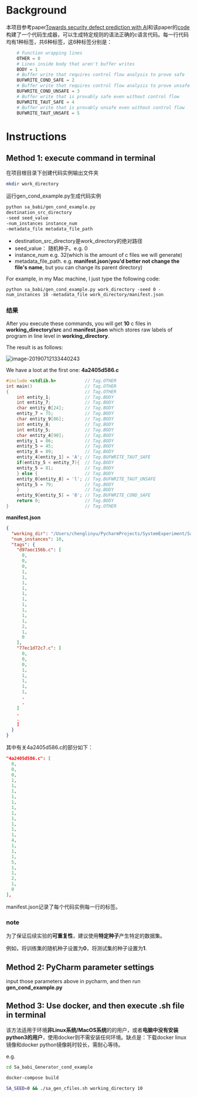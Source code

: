 # Background

本项目参考paper[Towards security defect prediction with AI](https://arxiv.org/pdf/1808.09897.pdfv)和该paper的[code](https://github.com/cmu-sei/sa-bAbI)构建了一个代码生成器，可以生成特定规则的语法正确的c语言代码。每一行代码均有1种标签，共6种标签，这6种标签分别是：

```python
    # Function wrapping lines
    OTHER = 0
    # Lines inside body that aren't buffer writes
    BODY = 1
    # Buffer write that requires control flow analysis to prove safe
    BUFWRITE_COND_SAFE = 2
    # Buffer write that requires control flow analysis to prove unsafe
    BUFWRITE_COND_UNSAFE = 3
    # Buffer write that is provably safe even without control flow
    BUFWRITE_TAUT_SAFE = 4
    # Buffer write that is provably unsafe even without control flow
    BUFWRITE_TAUT_UNSAFE = 5
```



# Instructions
## Method 1: execute command in terminal

在项目根目录下创建代码实例输出文件夹

```bash
mkdir work_directory
```

运行gen_cond_example.py生成代码实例
```bash
python sa_babi/gen_cond_example.py
destination_src_directory
-seed seed_value
-num_instances instance_num
-metadata_file metadata_file_path
```
- destination_src_directory是work_directory的绝对路径
- seed_value： 随机种子。e.g. 0
- instance_num e.g. 32(which is the amount of c files we will generate)
- metadata_file_path. e.g. **manifest.json**(**you'd better not change the file's name**, but you can change its parent directory)

For example, in my Mac machine, I just type the following code:

```shell
python sa_babi/gen_cond_example.py work_directory -seed 0 -num_instances 10 -metadata_file work_directory/manifest.json
```

### 结果

After you execute these commands, you will get **10** c files in **working_directory/src** and **manifest.json** which stores raw labels of program in line level in **working_directory**.

The result is as follows:

![image-20190712133440243](https://ws4.sinaimg.cn/large/006tNc79gy1g4wzx2zxhaj30d80k0q53.jpg )

We have a loot at the first one: **4a2405d586.c**

```c
#include <stdlib.h>           // Tag.OTHER
int main()                    // Tag.OTHER
{                             // Tag.OTHER
    int entity_1;             // Tag.BODY
    int entity_7;             // Tag.BODY
    char entity_0[24];        // Tag.BODY
    entity_7 = 75;            // Tag.BODY
    char entity_9[86];        // Tag.BODY
    int entity_8;             // Tag.BODY
    int entity_5;             // Tag.BODY
    char entity_4[90];        // Tag.BODY
    entity_1 = 86;            // Tag.BODY
    entity_5 = 45;            // Tag.BODY
    entity_8 = 89;            // Tag.BODY
    entity_4[entity_1] = 'A'; // Tag.BUFWRITE_TAUT_SAFE
    if(entity_5 < entity_7){  // Tag.BODY
    entity_5 = 81;            // Tag.BODY
    } else {                  // Tag.BODY
    entity_0[entity_8] = 'l'; // Tag.BUFWRITE_TAUT_UNSAFE
    entity_5 = 79;            // Tag.BODY
    }                         // Tag.BODY
    entity_9[entity_5] = '8'; // Tag.BUFWRITE_COND_SAFE
    return 0;                 // Tag.BODY
}                             // Tag.OTHER
```

**manifest.json**

```json
{
  "working_dir": "/Users/chenglinyu/PycharmProjects/SystemExperiment/Sa_babi_all/Sa_babi_Generator_cond_example/work_directory",
  "num_instances": 10,
  "tags": {
    "d97aec156b.c": [
      0,
      0,
      0,
      1,
      1,
      1,
      1,
      1,
      1,
      1,
      1,
      1,
      1,
      2,
      1,
      0
    ],
    "77ec1d72c7.c": [
      0,
      0,
      0,
      1,
      1,
      1,
      1,
      1,
      .
      .
    ]
    .
    .
    ]
  }
}
```

其中有关4a2405d586.c的部分如下：

```json
"4a2405d586.c": [
  0,
  0,
  0,
  1,
  1,
  1,
  1,
  1,
  1,
  1,
  1,
  1,
  1,
  1,
  4,
  1,
  1,
  1,
  5,
  1,
  1,
  2,
  1,
  0
],
```

manifest.json记录了每个代码实例每一行的标签。

### note

为了保证后续实验的**可重复性**，建议使用**特定种子**产生特定的数据集。

例如，将训练集的随机种子设置为**0**，将测试集的种子设置为**1**.

## Method 2: PyCharm parameter settings

input those parameters above in pycharm, and then run **gen_cond_example.py**

## Method 3: Use docker, and then execute .sh file in terminal

该方法适用于环境**非Linux系统/MacOS系统**的的用户，或者**电脑中没有安装python3的用户**，使用docker则不需安装任何环境。缺点是：下载docker linux镜像和docker python镜像耗时较长，需耐心等待。

e.g.

```bash
cd Sa_babi_Generator_cond_example
```

```bash
docker-compose build
```

```bash
SA_SEED=0 && ./sa_gen_cfiles.sh working_directory 10
```








